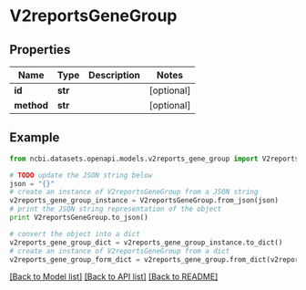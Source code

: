 # V2reportsGeneGroup


## Properties

Name | Type | Description | Notes
------------ | ------------- | ------------- | -------------
**id** | **str** |  | [optional] 
**method** | **str** |  | [optional] 

## Example

```python
from ncbi.datasets.openapi.models.v2reports_gene_group import V2reportsGeneGroup

# TODO update the JSON string below
json = "{}"
# create an instance of V2reportsGeneGroup from a JSON string
v2reports_gene_group_instance = V2reportsGeneGroup.from_json(json)
# print the JSON string representation of the object
print V2reportsGeneGroup.to_json()

# convert the object into a dict
v2reports_gene_group_dict = v2reports_gene_group_instance.to_dict()
# create an instance of V2reportsGeneGroup from a dict
v2reports_gene_group_form_dict = v2reports_gene_group.from_dict(v2reports_gene_group_dict)
```
[[Back to Model list]](../README.md#documentation-for-models) [[Back to API list]](../README.md#documentation-for-api-endpoints) [[Back to README]](../README.md)


